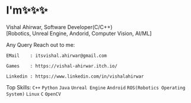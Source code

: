 # I'm✨✨✨
Vishal Ahirwar,
Software Developer(C/C++)  
[Robotics, Unreal Engine, Andorid, Computer Vision, AI/ML]

Any Query Reach out to me:
```
EMail    : itsvishal.ahirwar@gmail.com
```
```
Games    : https://vishal-ahirwar.itch.io/
```
```
Linkedin : https://www.linkedin.com/in/vishalahirwar
```

Top Skills:
```C++``` ```Python``` ```Java``` ```Unreal Engine``` ```Android```
```ROS(Robotics Operating System)``` ```Linux``` ```C``` ```OpenCV```
<!---
IVishalAhirwar/IVishalAhirwar is a ✨ special ✨ repository because its `README.md` (this file) appears on your GitHub profile.
You can click the Preview link to take a look at your changes.
--->
